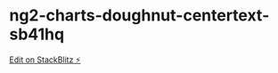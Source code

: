 # ng2-charts-doughnut-centertext-sb41hq

[Edit on StackBlitz ⚡️](https://stackblitz.com/edit/ng2-charts-doughnut-centertext-sb41hq)